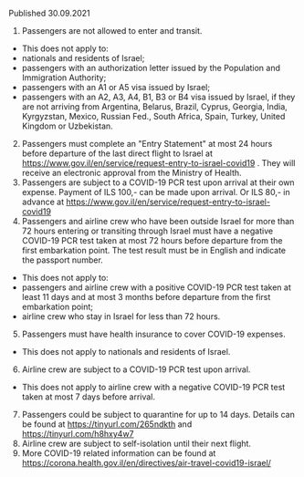 Published 30.09.2021
1. Passengers are not allowed to enter and transit.
- This does not apply to:
- nationals and residents of Israel;
- passengers with an authorization letter issued by the Population and Immigration Authority;
- passengers with an A1 or A5 visa issued by Israel;
- passengers with an A2, A3, A4, B1, B3 or B4 visa issued by Israel, if they are not arriving from Argentina, Belarus, Brazil, Cyprus, Georgia, India, Kyrgyzstan, Mexico, Russian Fed., South Africa, Spain, Turkey, United Kingdom or Uzbekistan.
2. Passengers must complete an "Entry Statement" at most 24 hours before departure of the last direct flight to Israel at <a href="https://www.gov.il/en/service/request-entry-to-israel-covid19">https://www.gov.il/en/service/request-entry-to-israel-covid19</a> . They will receive an electronic approval from the Ministry of Health.
3. Passengers are subject to a COVID-19 PCR test upon arrival at their own expense. Payment of ILS 100,- can be made upon arrival. Or ILS 80,- in advance at <a href="https://www.gov.il/en/service/request-entry-to-israel-covid19">https://www.gov.il/en/service/request-entry-to-israel-covid19</a>
4. Passengers and airline crew who have been outside Israel for more than 72 hours entering or transiting through Israel must have a negative COVID-19 PCR test taken at most 72 hours before departure from the first embarkation point. The test result must be in English and indicate the passport number.
- This does not apply to:
- passengers and airline crew with a positive COVID-19 PCR test taken at least 11 days and at most 3 months before departure from the first embarkation point;
- airline crew who stay in Israel for less than 72 hours.
5. Passengers must have health insurance to cover COVID-19 expenses.
- This does not apply to nationals and residents of Israel.
6. Airline crew are subject to a COVID-19 PCR test upon arrival.
- This does not apply to airline crew with a negative COVID-19 PCR test taken at most 7 days before arrival.
7. Passengers could be subject to quarantine for up to 14 days. Details can be found at <a href="https://tinyurl.com/265ndkth">https://tinyurl.com/265ndkth</a> and <a href="https://tinyurl.com/h8hxy4w7">https://tinyurl.com/h8hxy4w7</a>
8. Airline crew are subject to self-isolation until their next flight.
9. More COVID-19 related information can be found at <a href="https://corona.health.gov.il/en/directives/air-travel-covid19-israel/">https://corona.health.gov.il/en/directives/air-travel-covid19-israel/</a>